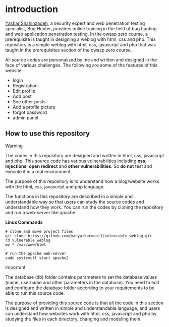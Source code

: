 
# introduction

[Yashar Shahinzadeh](https://voorivex.academy/class/), a security expert and web penetration testing specialist, Bug Hunter, provides online training in the field of bug hunting and web application penetration testing.
In the owasp zero course, a prerequisite is taught in designing a weblog with html, css and php.
This repository is a simple weblog with html, css, javascript and php that was taught in the prerequisites section of the owasp zero course.

All source codes are personalized by me and written and designed in the face of various challenges.
The following are some of the features of this website:

- login
- Registration
- Edit profile
- Add post
- See other posts
- Add a profile picture
- forgot password
- admin panel


## How to use this repository

> [!WARNING]
> The codes in this repository are designed and written in html, css, javascript and php. This source code has various vulnerabilities including **xss**, **injections**, **open redirect** and **other vulnerabilities**. So **do not** test and execute it in a real environment.

The purpose of this repository is to understand how a blog/website works with the html, css, javascript and php language.

The functions in this repository are described in a simple and understandable way so that users can study the source codes and understand how they work. You can run the codes by cloning the repository and run a web-server like apache.

**Linux Commands**

    # clone and move project files
    git clone https://github.com/mahyarkermani1/vulnerable_weblog.git
    cd vulnerable_weblog
    mv * /var/www/html

    # run the apache web-server
    sudo systemctl start apache2

> [!IMPORTANT]
> The database (db) folder contains parameters to set the database values ​​(name, username and other parameters in the database). You need to edit and configure the database folder according to your requirements to be able to run this source code.

The purpose of providing this source code is that all the code in this section is designed and written in simple and understandable language, and users can understand how websites work with html, css, javascript and php by studying the files in each directory, changing and modeling them.
